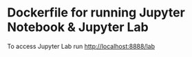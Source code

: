 # Dockerfile for running Jupyter Notebook & Jupyter Lab

To access Jupyter Lab run <http://localhost:8888/lab>
